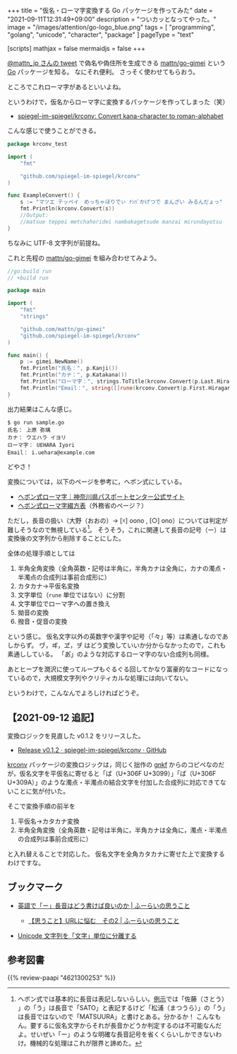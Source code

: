+++
title = "仮名・ローマ字変換する Go パッケージを作ってみた"
date =  "2021-09-11T12:31:49+09:00"
description = "ついカッとなってやった。"
image = "/images/attention/go-logo_blue.png"
tags = [ "programming", "golang", "unicode", "character", "package" ]
pageType = "text"

[scripts]
  mathjax = false
  mermaidjs = false
+++

[@mattn_jp さんの tweet](https://twitter.com/mattn_jp/status/1436388661231177730) で偽名や偽住所を生成できる [mattn/go-gimei][go-gimei] という [Go] パッケージを知る。
なにそれ便利。
さっそく使わせてもらおう。

ところでこれローマ字があるといいよね。

というわけで，仮名からローマ字に変換するパッケージを作ってしまった（笑）

- [spiegel-im-spiegel/krconv: Convert kana-character to roman-alphabet][krconv]

こんな感じで使うことができる。

```go
package krconv_test

import (
	"fmt"

	"github.com/spiegel-im-spiegel/krconv"
)

func ExampleConvert() {
	s := "マツエ テッペイ　めっちゃほりでぃ ﾅﾝﾊﾞかげつで まんざい みるんだょっ"
	fmt.Println(krconv.Convert(s))
	//Output:
	//matsue teppei metchahoridei nambakagetsude manzai mirundayotsu
}
```

ちなみに UTF-8 文字列が前提ね。

これと先程の [mattn/go-gimei][go-gimei] を組み合わせてみよう。

```go
//go:build run
// +build run

package main

import (
	"fmt"
	"strings"

	"github.com/mattn/go-gimei"
	"github.com/spiegel-im-spiegel/krconv"
)

func main() {
	p := gimei.NewName()
	fmt.Println("氏名：", p.Kanji())
	fmt.Println("カナ：", p.Katakana())
	fmt.Println("ローマ字：", strings.ToTitle(krconv.Convert(p.Last.Hiragana())), strings.Title(krconv.Convert(p.First.Hiragana())))
	fmt.Println("Email：", string([]rune(krconv.Convert(p.First.Hiragana()))[0:1])+"."+krconv.Convert(p.Last.Hiragana())+"@example.com")
}
```

出力結果はこんな感じ。

```text
$ go run sample.go 
氏名： 上原 弥璃
カナ： ウエハラ イヨリ
ローマ字： UEHARA Iyori
Email： i.uehara@example.com
```

どやさ！

変換については，以下のページを参考に，ヘボン式にしている。

- [ヘボン式ローマ字｜神奈川県パスポートセンター公式サイト](http://www.pref.kanagawa.jp/osirase/02/2315/hepburn.html)
- [ヘボン式ローマ字綴方表](https://www.ezairyu.mofa.go.jp/passport/hebon.html)（外務省のページ？）

ただし，長音の扱い（大野（おおの）→ [☓] oono , [○] ono）については判定が難しそうなので無視している[^lv1]。
そうそう，これに関連して長音の記号（ー）は変換後の文字列から削除することにした。

[^lv1]: ヘボン式では基本的に長音は表記しないらしい。[例示](http://www.pref.kanagawa.jp/osirase/02/2315/hepburn.html "ヘボン式ローマ字｜神奈川県パスポートセンター公式サイト")では「佐藤（さとう） 」の「う」は長音で「SATO」と表記するけど「松浦（まつうら）」の「う」は長音ではないので「MATSUURA」と書けとある。分かるか！ こんなもん。要するに仮名文字からそれが長音かどうか判定するのは不可能なんだよ。せいぜい「ー」のような明確な長音記号を省くくらいしかできないわけ。機械的な処理はこれが限界と諦めた。

全体の処理手順としては

1. 半角全角変換（全角英数・記号は半角に，半角カナは全角に，カナの濁点・半濁点の合成列は事前合成形に）
2. カタカナ→平仮名変換
3. 文字単位（`rune` 単位ではない）に分割
4. 文字単位でローマ字への置き換え
5. 拗音の変換
6. 撥音・促音の変換

という感じ。
仮名文字以外の英数字や漢字や記号（「々」等）は素通しなのであしからず。
ヷ，ヸ，ヹ，ヺ はどう変換していいか分からなかったので，これも素通ししている。
「あ&#x3099;」のような対応するローマ字のない合成列も同様。

あとヒープを潤沢に使ってループもぐるぐる回してかなり富豪的なコードになっているので，大規模文字列やクリティカルな処理には向いてない。

というわけで，こんなんでよろしければどうぞ。

## 【2021-09-12 追記】

変換ロジックを見直した v0.1.2 をリリースした。

- [Release v0.1.2 · spiegel-im-spiegel/krconv · GitHub](https://github.com/spiegel-im-spiegel/krconv/releases/tag/v0.1.2)

[krconv] パッケージの変換ロジックは，同じく拙作の [gnkf] からのコピペなのだが，仮名文字を平仮名に寄せると「は&#x3099;（U+306F U+3099）」「は&#x309a;（U+306F U+309A）」のような濁点・半濁点の結合文字を付加した合成列に対応できてないことに気が付いた。

そこで変換手順の前半を

1. 平仮名→カタカナ変換
2. 半角全角変換（全角英数・記号は半角に，半角カナは全角に，濁点・半濁点の合成列は事前合成形に）

と入れ替えることで対応した。
仮名文字を全角カタカナに寄せた上で変換するわけですな。

## ブックマーク

- [英語で「ー」長音はどう書けば良いのか  |  ふーらいの思うこと](https://fukoto.com/english-kuso1/)
  - [【思うこと】URLに悩む　その2  |  ふーらいの思うこと](https://fukoto.com/english-kuso2/)

- [Unicode 文字列を「文字」単位に分離する](https://zenn.dev/spiegel/articles/20210408-unicode-characters)

[Go]: https://go.dev/
[go-gimei]: https://github.com/mattn/go-gimei "mattn/go-gimei"
[krconv]: https://github.com/spiegel-im-spiegel/krconv "spiegel-im-spiegel/krconv: Convert kana-character to roman-alphabet"
[gnkf]: https://github.com/spiegel-im-spiegel/gnkf "spiegel-im-spiegel/gnkf: Network Kanji Filter by Golang"

## 参考図書

{{% review-paapi "4621300253" %}} <!-- プログラミング言語Go -->
